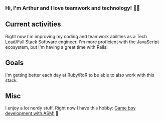 ### Hi, I'm Arthur and I love teamwork and technology! 💪🤓

## Current activities 

Right now I'm improving my coding and teamwork abilities as a Tech Lead/Full Stack Software engineer. I'm more proficient with the JavaScript ecosystem, but I'm having a great time with Rails!

## Goals

I'm getting better each day at Ruby/RoR to be able to also work with this stack.

## Misc

I enjoy a lot nerdy stuff. Right now I have this hobby: [Game boy development with ASM!](https://gbdev.io) 👾
